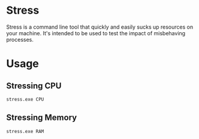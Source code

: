# Stress
Stress is a command line tool that quickly and easily sucks up resources on your machine.  It's intended to be used to test the impact of misbehaving processes.

# Usage

## Stressing CPU

    stress.exe CPU
    
## Stressing Memory

    stress.exe RAM
